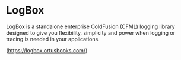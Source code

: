 # LogBox

LogBox is a standalone enterprise ColdFusion (CFML) logging library designed to give you flexibility, simplicity and power when logging or tracing is needed in your applications.

(https://logbox.ortusbooks.com/)
